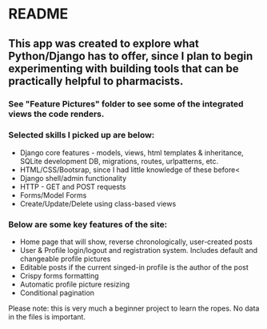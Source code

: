 # README

## This app was created to explore what Python/Django has to offer, since I plan to begin experimenting with building tools that can be practically helpful to pharmacists.

### See "Feature Pictures" folder to see some of the integrated views the code renders.

### Selected skills I picked up are below:
   * Django core features - models, views, html templates & inheritance, SQLite development DB, migrations, routes, urlpatterns, etc.
   * HTML/CSS/Bootsrap, since I had little knowledge of these before<
   * Django shell/admin functionality
   * HTTP - GET and POST requests
   * Forms/Model Forms
   * Create/Update/Delete using class-based views
        
### Below are some key features of the site:
   * Home page that will show, reverse chronologically, user-created posts
   * User & Profile login/logout and registration system. Includes default and changeable profile pictures
   * Editable posts if the current singed-in profile is the author of the post
   * Crispy forms formatting
   * Automatic profile picture resizing
   * Conditional pagination

Please note: this is very much a beginner project to learn the ropes. No data in the files is important.

